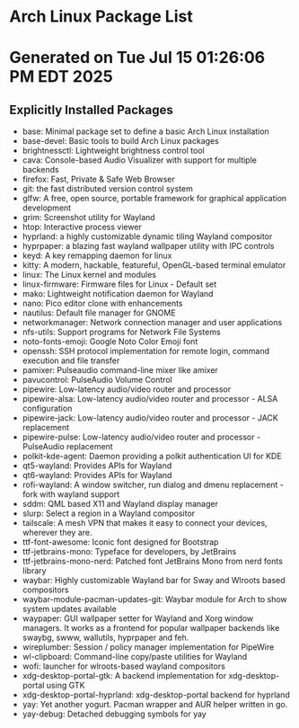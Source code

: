 # Arch Linux Package List
# Generated on Tue Jul 15 01:26:06 PM EDT 2025

## Explicitly Installed Packages

- base: Minimal package set to define a basic Arch Linux installation
- base-devel: Basic tools to build Arch Linux packages
- brightnessctl: Lightweight brightness control tool
- cava: Console-based Audio Visualizer with support for multiple backends
- firefox: Fast, Private & Safe Web Browser
- git: the fast distributed version control system
- glfw: A free, open source, portable framework for graphical application development
- grim: Screenshot utility for Wayland
- htop: Interactive process viewer
- hyprland: a highly customizable dynamic tiling Wayland compositor
- hyprpaper: a blazing fast wayland wallpaper utility with IPC controls
- keyd: A key remapping daemon for linux
- kitty: A modern, hackable, featureful, OpenGL-based terminal emulator
- linux: The Linux kernel and modules
- linux-firmware: Firmware files for Linux - Default set
- mako: Lightweight notification daemon for Wayland
- nano: Pico editor clone with enhancements
- nautilus: Default file manager for GNOME
- networkmanager: Network connection manager and user applications
- nfs-utils: Support programs for Network File Systems
- noto-fonts-emoji: Google Noto Color Emoji font
- openssh: SSH protocol implementation for remote login, command execution and file transfer
- pamixer: Pulseaudio command-line mixer like amixer
- pavucontrol: PulseAudio Volume Control
- pipewire: Low-latency audio/video router and processor
- pipewire-alsa: Low-latency audio/video router and processor - ALSA configuration
- pipewire-jack: Low-latency audio/video router and processor - JACK replacement
- pipewire-pulse: Low-latency audio/video router and processor - PulseAudio replacement
- polkit-kde-agent: Daemon providing a polkit authentication UI for KDE
- qt5-wayland: Provides APIs for Wayland
- qt6-wayland: Provides APIs for Wayland
- rofi-wayland: A window switcher, run dialog and dmenu replacement - fork with wayland support
- sddm: QML based X11 and Wayland display manager
- slurp: Select a region in a Wayland compositor
- tailscale: A mesh VPN that makes it easy to connect your devices, wherever they are.
- ttf-font-awesome: Iconic font designed for Bootstrap
- ttf-jetbrains-mono: Typeface for developers, by JetBrains
- ttf-jetbrains-mono-nerd: Patched font JetBrains Mono from nerd fonts library
- waybar: Highly customizable Wayland bar for Sway and Wlroots based compositors
- waybar-module-pacman-updates-git: Waybar module for Arch to show system updates available
- waypaper: GUI wallpaper setter for Wayland and Xorg window managers. It works as a frontend for popular wallpaper backends like swaybg, swww, wallutils, hyprpaper and feh.
- wireplumber: Session / policy manager implementation for PipeWire
- wl-clipboard: Command-line copy/paste utilities for Wayland
- wofi: launcher for wlroots-based wayland compositors
- xdg-desktop-portal-gtk: A backend implementation for xdg-desktop-portal using GTK
- xdg-desktop-portal-hyprland: xdg-desktop-portal backend for hyprland
- yay: Yet another yogurt. Pacman wrapper and AUR helper written in go.
- yay-debug: Detached debugging symbols for yay

